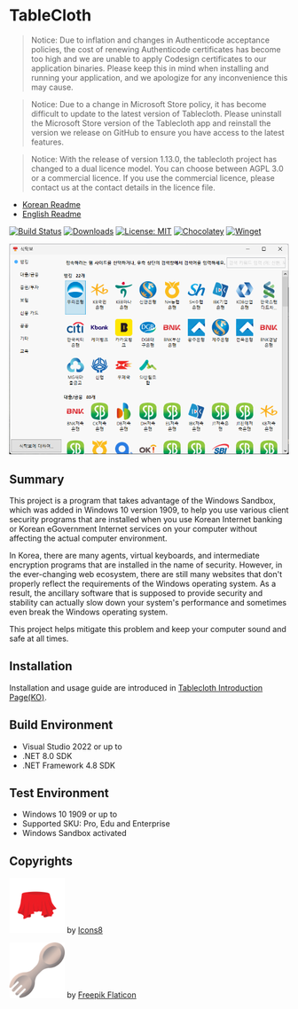 # TableCloth

> Notice: Due to inflation and changes in Authenticode acceptance policies, the cost of renewing Authenticode certificates has become too high and we are unable to apply Codesign certificates to our application binaries. Please keep this in mind when installing and running your application, and we apologize for any inconvenience this may cause.

> Notice: Due to a change in Microsoft Store policy, it has become difficult to update to the latest version of Tablecloth. Please uninstall the Microsoft Store version of the Tablecloth app and reinstall the version we release on GitHub to ensure you have access to the latest features.

> Notice: With the release of version 1.13.0, the tablecloth project has changed to a dual licence model. You can choose between AGPL 3.0 or a commercial licence. If you use the commercial licence, please contact us at the contact details in the licence file.

* [Korean Readme](README.md)
* [English Readme](README.EN.md)

[![Build Status](https://github.com/dotnetdev-kr/TableCloth/actions/workflows/build.yml/badge.svg)](https://github.com/yourtablecloth/TableCloth/actions)
[![Downloads](https://img.shields.io/github/v/release/yourtablecloth/tablecloth)](https://github.com/yourtablecloth/TableCloth/releases)
[![License: MIT](https://img.shields.io/badge/License-MIT-yellow.svg)](LICENSE.txt)
[![Chocolatey](https://img.shields.io/badge/chocolatey-install-orange)](https://community.chocolatey.org/packages/tablecloth)
[![Winget](https://img.shields.io/badge/winget-install-purple)](https://winstall.app/apps/TableClothProject.TableCloth)

![Main Screen](docs/images/TableCloth.png)

## Summary

This project is a program that takes advantage of the Windows Sandbox, which was added in Windows 10 version 1909, to help you use various client security programs that are installed when you use Korean Internet banking or Korean eGovernment Internet services on your computer without affecting the actual computer environment.

In Korea, there are many agents, virtual keyboards, and intermediate encryption programs that are installed in the name of security. However, in the ever-changing web ecosystem, there are still many websites that don't properly reflect the requirements of the Windows operating system. As a result, the ancillary software that is supposed to provide security and stability can actually slow down your system's performance and sometimes even break the Windows operating system.

This project helps mitigate this problem and keep your computer sound and safe at all times.

## Installation

Installation and usage guide are introduced in [Tablecloth Introduction Page(KO)](https://yourtablecloth.github.io).

## Build Environment

* Visual Studio 2022 or up to
* .NET 8.0 SDK
* .NET Framework 4.8 SDK

## Test Environment

* Windows 10 1909 or up to
* Supported SKU: Pro, Edu and Enterprise
* Windows Sandbox activated

## Copyrights

<img width="100" alt="Tablecloth Icon by Icons8" src="docs/images/TableCloth_NewLogo.png" /> by [Icons8](https://img.icons8.com/color/96/000000/tablecloth.png)

<img width="100" alt="Spork Icon by Freepik Flaticon" src="docs/images/Spork_NewLogo.png" /> by [Freepik Flaticon](https://www.flaticon.com/free-icon/spork_5625701)
